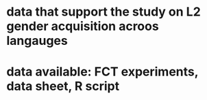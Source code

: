# data that support the study on L2 gender acquisition acroos langauges
# data available: FCT experiments, data sheet, R script
